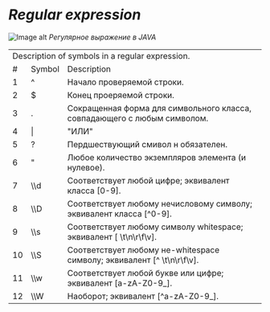 # <i>Regular expression</i>
![Image alt](https://github.com/gvozdev1986/achater/blob/master/img/ACHATER.png)
<i>Регулярное выражение в JAVA</i>

<table>
    <tr>
        <td colspan="4">Description of symbols in a regular expression.</td>
    </tr>
    <tr>
        <td>#</td>
        <td>Symbol</td>
        <td>Description</td>
    </tr>
    <tr>
        <td>1</td><td>^</td><td>Начало проверяемой строки.</td>
    </tr>
    <tr>
        <td>2</td><td>$</td><td>Конец проеряемой строки.</td>
    </tr>
    <tr>
        <td>3</td><td>.</td><td>Сокращенная форма для символьного класса, совпадающего с любым символом.</td>
    </tr>
    <tr>
        <td>4</td><td>|</td><td>"ИЛИ"</td>
    </tr>
    <tr>
        <td>5</td><td>?</td><td>Пердшествующий смивол н обязателен.</td>
    </tr>
    <tr>
        <td>6</td><td>"</td><td>Любое количество экземпляров элемента (и нулевое).</td>
    </tr>
    <tr>
        <td>7</td><td>\\d</td><td>Соответствует любой цифре; эквивалент класса [0-9].</td>
    </tr>
    <tr>
        <td>8</td><td>\\D</td><td>Соответствует любому нечисловому символу; эквивалент класса [^0-9].</td>
    </tr>
    <tr>
        <td>9</td><td>\\s</td><td>Соответствует любому символу whitespace; эквивалент [ \t\n\r\f\v].</td>
    </tr>
    <tr>
        <td>10</td><td>\\S</td><td>Соответствует любому не-whitespace символу; эквивалент [^ \t\n\r\f\v].</td>
    </tr>
    <tr>
        <td>11</td><td>\\w</td><td>Соответствует любой букве или цифре; эквивалент [a-zA-Z0-9_].</td>
    </tr>
    <tr>
        <td>12</td><td>\\W</td><td>Наоборот; эквивалент [^a-zA-Z0-9_].</td>
    </tr>
</table>
